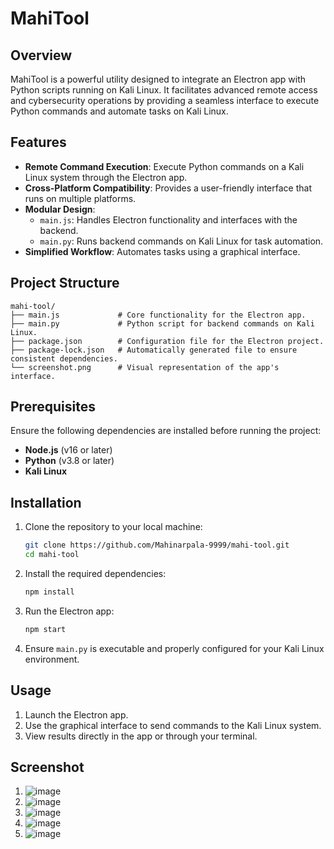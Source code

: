 # MahiTool

## Overview

MahiTool is a powerful utility designed to integrate an Electron app with Python scripts running on Kali Linux. It facilitates advanced remote access and cybersecurity operations by providing a seamless interface to execute Python commands and automate tasks on Kali Linux.

## Features

- **Remote Command Execution**: Execute Python commands on a Kali Linux system through the Electron app.
- **Cross-Platform Compatibility**: Provides a user-friendly interface that runs on multiple platforms.
- **Modular Design**: 
  - `main.js`: Handles Electron functionality and interfaces with the backend.
  - `main.py`: Runs backend commands on Kali Linux for task automation.
- **Simplified Workflow**: Automates tasks using a graphical interface.

## Project Structure

```plaintext
mahi-tool/
├── main.js             # Core functionality for the Electron app.
├── main.py             # Python script for backend commands on Kali Linux.
├── package.json        # Configuration file for the Electron project.
├── package-lock.json   # Automatically generated file to ensure consistent dependencies.
└── screenshot.png      # Visual representation of the app's interface.
```

## Prerequisites

Ensure the following dependencies are installed before running the project:

- **Node.js** (v16 or later)
- **Python** (v3.8 or later)
- **Kali Linux**

## Installation

1. Clone the repository to your local machine:

   ```bash
   git clone https://github.com/Mahinarpala-9999/mahi-tool.git
   cd mahi-tool
   ```

2. Install the required dependencies:

   ```bash
   npm install
   ```

3. Run the Electron app:

   ```bash
   npm start
   ```

4. Ensure `main.py` is executable and properly configured for your Kali Linux environment.

## Usage

1. Launch the Electron app.
2. Use the graphical interface to send commands to the Kali Linux system.
3. View results directly in the app or through your terminal.

## Screenshot
1. ![image](https://github.com/user-attachments/assets/f872c474-2ae7-4cf6-aa6b-5854897af1dc)
2. ![image](https://github.com/user-attachments/assets/757243ea-20ac-4846-9a00-f1cd7ab241ee)
3. ![image](https://github.com/user-attachments/assets/42d5cb50-52fb-4cb8-9070-7e105cc8d836)
4. ![image](https://github.com/user-attachments/assets/d955a3c5-79e9-41c4-9d0e-25a96f12f301)
5. ![image](https://github.com/user-attachments/assets/cf38ac1c-430f-462e-a4d7-07646f3e8089)






